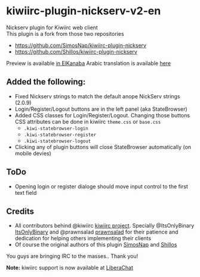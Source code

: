 # kiwiirc-plugin-nickserv-v2-en
Nickserv plugin for Kiwiirc web client<br>
This plugin is a fork from those two repositories<br>
- https://github.com/SimosNap/kiwiirc-plugin-nickserv
- https://github.com/Shillos/kiwiirc-plugin-nickserv<br>

Preview is available [in ElKanaba](https://elkanaba.com/wchat)
Arabic translation is available [here](https://github.com/Gond0r/kiwiirc-plugin-nickserv-v2-ar)
## Added the following:
- Fixed Nickserv strings to match the default anope NickServ strings (2.0.9)
- Login/Register/Logout buttons are in the left panel (aka StateBrowser)
- Added CSS classes for Login/Register/Logout. Changing those buttons CSS attributes can be done in kiwiirc `theme.css` or `base.css`
  - `.kiwi-statebrowser-login`
  - `.kiwi-statebrowser-register`
  - `.kiwi-statebrowser-logout`
- Clicking any of plugin buttons will close StateBrowser automatically (on mobile devies)

## ToDo
- Opening login or register dialoge should move input control to the first text field
## Credits
- All contributors behind @kiwiirc [kiwiirc project](https://github.com/kiwiirc/kiwiirc). Specially @ItsOnlyBinary [ItsOnlyBinary](https://github.com/ItsOnlyBinary) and @prawnsalad [prawnsalad](https://github.com/prawnsalad) for their patience and dedication for helping others implementing their clients
- Of course the original authors of this plugin [SimosNap](https://github.com/SimosNap) and [Shillos](https://github.com/Shillos) 

You guys are bringing IRC to the masses.. Thank you!

**Note:** kiwiirc support is now available at [LiberaChat](ircs://irc.libera.chat/kiwiirc)

